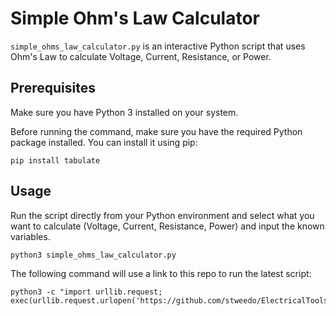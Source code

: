 # Simple Ohm's Law Calculator

`simple_ohms_law_calculator.py` is an interactive Python script that uses Ohm's Law to calculate Voltage, Current, Resistance, or Power.

## Prerequisites

Make sure you have Python 3 installed on your system.

Before running the command, make sure you have the required Python package installed. You can install it using pip:

`pip install tabulate`

## Usage

Run the script directly from your Python environment and select what you want to calculate (Voltage, Current, Resistance, Power) and input the known variables.

`python3 simple_ohms_law_calculator.py`

The following command will use a link to this repo to run the latest script:

```
python3 -c "import urllib.request; exec(urllib.request.urlopen('https://github.com/stweedo/ElectricalTools/raw/main/OhmsLawCalculator/simple_ohms_law_calculator.py').read())"
```
